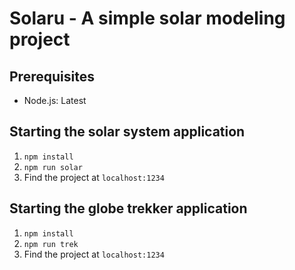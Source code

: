 # Solaru - A simple solar modeling project

## Prerequisites

- Node.js: Latest

## Starting the solar system application

1. `npm install`
2. `npm run solar`
3. Find the project at `localhost:1234`

## Starting the globe trekker application

1. `npm install`
2. `npm run trek`
3. Find the project at `localhost:1234`
